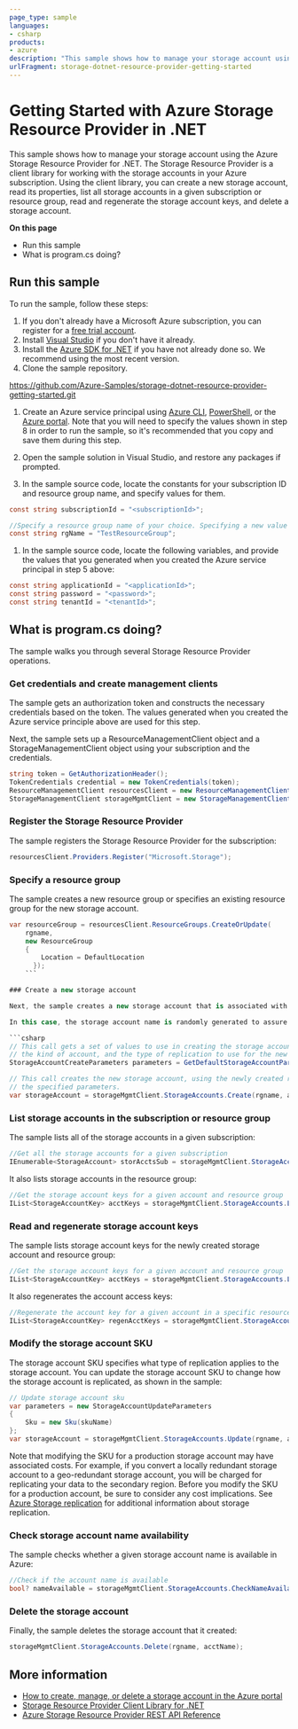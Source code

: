 ```yaml
---
page_type: sample
languages:
- csharp
products:
- azure
description: "This sample shows how to manage your storage account using the Azure Storage Resource Provider for .NET."
urlFragment: storage-dotnet-resource-provider-getting-started
---
```

# Getting Started with Azure Storage Resource Provider in .NET

This sample shows how to manage your storage account using the Azure Storage Resource Provider for .NET. The Storage Resource Provider is a client library for working with the storage accounts in your Azure subscription. Using the client library, you can create a new storage account, read its properties, list all storage accounts in a given subscription or resource group, read and regenerate the storage account keys, and delete a storage account.  

**On this page**

- Run this sample
- What is program.cs doing?

## Run this sample

To run the sample, follow these steps:

1. If you don't already have a Microsoft Azure subscription, you can register for a [free trial account](http://go.microsoft.com/fwlink/?LinkId=330212).
1. Install [Visual Studio](https://www.visualstudio.com/downloads/download-visual-studio-vs.aspx) if you don't have it already. 
1. Install the [Azure SDK for .NET](https://azure.microsoft.com/downloads/) if you have not already done so. We recommend using the most recent version.
1. Clone the sample repository.

  https://github.com/Azure-Samples/storage-dotnet-resource-provider-getting-started.git

1. Create an Azure service principal using [Azure CLI](https://azure.microsoft.com/documentation/articles/resource-group-authenticate-service-principal-cli/), [PowerShell](https://azure.microsoft.com/documentation/articles/resource-group-authenticate-service-principal/), or the [Azure portal](https://azure.microsoft.com/documentation/articles/resource-group-create-service-principal-portal/). Note that you will need to specify the values shown in step 8 in order to run the sample, so it's recommended that you copy and save them during this step.

1. Open the sample solution in Visual Studio, and restore any packages if prompted.
1. In the sample source code, locate the constants for your subscription ID and resource group name, and specify values for them. 

  ```csharp
  const string subscriptionId = "<subscriptionId>";
  
  //Specify a resource group name of your choice. Specifying a new value will create a new resource group.
  const string rgName = "TestResourceGroup";
  ```

1. In the sample source code, locate the following variables, and provide the values that you generated when you created the Azure service principal in step 5 above:

  ```csharp
  const string applicationId = "<applicationId>";
  const string password = "<password>";
  const string tenantId = "<tenantId>";
  ```

## What is program.cs doing?

The sample walks you through several Storage Resource Provider operations. 

### Get credentials and create management clients

The sample gets an authorization token and constructs the necessary credentials based on the token. The values generated when you created the Azure service principle above are used for this step.

Next, the sample sets up a ResourceManagementClient object and a StorageManagementClient object using your subscription and the credentials.

```csharp
string token = GetAuthorizationHeader();
TokenCredentials credential = new TokenCredentials(token);
ResourceManagementClient resourcesClient = new ResourceManagementClient(credential) { SubscriptionId = subscriptionId };
StorageManagementClient storageMgmtClient = new StorageManagementClient(credential) { SubscriptionId = subscriptionId };
```

### Register the Storage Resource Provider

The sample registers the Storage Resource Provider for the subscription:

```csharp
resourcesClient.Providers.Register("Microsoft.Storage");
```

### Specify a resource group

The sample creates a new resource group or specifies an existing resource group for the new storage account.

```csharp
var resourceGroup = resourcesClient.ResourceGroups.CreateOrUpdate(
    rgname,
    new ResourceGroup
    {
        Location = DefaultLocation
      });
    ```

### Create a new storage account

Next, the sample creates a new storage account that is associated with the resource group created in the previous step.

In this case, the storage account name is randomly generated to assure uniqueness. However, the call to create a new storage account will succeed if an account with the same name already exists in the subscription.

```csharp
// This call gets a set of values to use in creating the storage account, including the account location, 
// the kind of account, and the type of replication to use for the new account.
StorageAccountCreateParameters parameters = GetDefaultStorageAccountParameters();

// This call creates the new storage account, using the newly created resource group and 
// the specified parameters.
var storageAccount = storageMgmtClient.StorageAccounts.Create(rgname, acctName, parameters);
```

### List storage accounts in the subscription or resource group

The sample lists all of the storage accounts in a given subscription:

```csharp
//Get all the storage accounts for a given subscription
IEnumerable<StorageAccount> storAcctsSub = storageMgmtClient.StorageAccounts.List();
```

It also lists storage accounts in the resource group:

```csharp
//Get the storage account keys for a given account and resource group
IList<StorageAccountKey> acctKeys = storageMgmtClient.StorageAccounts.ListKeys(rgName, accountName).Keys;
```

### Read and regenerate storage account keys

The sample lists storage account keys for the newly created storage account and resource group:

```csharp
//Get the storage account keys for a given account and resource group
IList<StorageAccountKey> acctKeys = storageMgmtClient.StorageAccounts.ListKeys(rgName, accountName).Keys;
```

It also regenerates the account access keys:

```csharp
//Regenerate the account key for a given account in a specific resource group
IList<StorageAccountKey> regenAcctKeys = storageMgmtClient.StorageAccounts.RegenerateKey(rgName, accountName, "key1").Keys;
```

### Modify the storage account SKU

The storage account SKU specifies what type of replication applies to the storage account. You can update the storage account SKU to change how the storage account is replicated, as shown in the sample:

```csharp
// Update storage account sku
var parameters = new StorageAccountUpdateParameters
{
    Sku = new Sku(skuName)
};
var storageAccount = storageMgmtClient.StorageAccounts.Update(rgname, acctName, parameters);
```

Note that modifying the SKU for a production storage account may have associated costs. For example, if you convert a locally redundant storage account to a geo-redundant storage account, you will be charged for replicating your data to the secondary region. Before you modify the SKU for a production account, be sure to consider any cost implications. See [Azure Storage replication](https://azure.microsoft.com/documentation/articles/storage-redundancy/) for additional information about storage replication.

### Check storage account name availability

The sample checks whether a given storage account name is available in Azure: 

```csharp
//Check if the account name is available
bool? nameAvailable = storageMgmtClient.StorageAccounts.CheckNameAvailability(accountName).NameAvailable;
```

### Delete the storage account

Finally, the sample deletes the storage account that it created:

```csharp
storageMgmtClient.StorageAccounts.Delete(rgname, acctName);
```

## More information

- [How to create, manage, or delete a storage account in the Azure portal](https://azure.microsoft.com/documentation/articles/storage-create-storage-account/)
- [Storage Resource Provider Client Library for .NET](https://msdn.microsoft.com/library/azure/mt131037.aspx)
- [Azure Storage Resource Provider REST API Reference](https://msdn.microsoft.com/library/azure/Mt163683.aspx)
